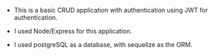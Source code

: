 - This is a basic CRUD application with authentication using JWT for authentication.
  
- I used Node/Express for this application.

- I used postgreSQL as a database, with sequelize as the ORM.
